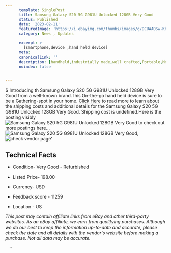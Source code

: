 ```yaml
---
      template: SinglePost
      title: Samsung Galaxy S20 5G G981U Unlocked 128GB Very Good
      status: Published
      date: '2023-02-11'
      featuredImage: 'https://i.ebayimg.com/thumbs/images/g/DCUAAOSw-KhirPMw/s-l225.jpg'
      category: News , Updates

      excerpt: >-
        [smartphone,device ,hand held device]
      meta:
      canonicalLink: ''
      description: [handheld,industrially made,well crafted,Portable,Mobile,Compact,Convenient,Lightweight,Maneuverable,Man-portable,Miniature,Carriable,Hand-held,Light,Holdable,Transportable,Mobile device,Pocket-sized,On-the-go,Wireless,Cordless,Compact size,Convenient size, smartphone,device ,hand held device]
      noindex: false
      

---
```

$
      Introducing th Samsung Galaxy S20 5G G981U Unlocked 128GB Very Good from a well-known brand.This On-the-go hand held device is sure to be a Gathering-spot in your home. [Click Here](https://www.ebay.com/itm/334470172936?hash=item4ddff9d108%3Ag%3ADCUAAOSw-KhirPMw&amdata=enc%3AAQAHAAAA4CSHqc2TciA6WpNuoLHDjSxN1ekjxYsLEvwTPJfjtV7hE4K%2BqVI7n1SD31tpfitYELF6dYg7EPh1IKgasHXHPQkdg0yHvrkBWiHFee1c13q5AX5gEwySB9z81xKKh%2Fq0sLhRaOufzMTbTkpT6VsmMri9Ne4soo2j5jUNatORdR8QEhHQ%2BRR7AZAqIwziMp%2FYdMfT2HffaYasmhBnjRUjTMNo326Nn1wKbdi%2B1%2FEw%2B8zTteIWym7ZaD51d7Yxu1rcYsO8vQWo1aCO831sExoKuy%2FzP3eXjYR2iaze%2FNMf2CkK&mkevt=1&mkcid=1&mkrid=711-53200-19255-0&campid=%253CePNCampaignId%253E&customid=%253CreferenceId%253E&toolid=10049) to read more to learn about the shipping costs and additional details for the Samsung Galaxy S20 5G G981U Unlocked 128GB Very Good. Shipping cost is undefined.Here is the posting visibly ![Samsung Galaxy S20 5G G981U Unlocked 128GB Very Good](https://i.ebayimg.com/thumbs/images/g/DCUAAOSw-KhirPMw/s-l225.jpg) to check out more postings here... ![Samsung Galaxy S20 5G G981U Unlocked 128GB Very Good](https://i.ebayimg.com/images/g/DCUAAOSw-KhirPMw/s-l1200.jpg), ![check vendor page](https://origin-galleryplus.ebayimg.com/ws/web/334470172936_2_0_1/225x225.jpg,https://origin-galleryplus.ebayimg.com/ws/web/334470172936_3_0_1/225x225.jpg,https://origin-galleryplus.ebayimg.com/ws/web/334470172936_4_0_1/225x225.jpg,https://origin-galleryplus.ebayimg.com/ws/web/334470172936_5_0_1/225x225.jpg,https://origin-galleryplus.ebayimg.com/ws/web/334470172936_6_0_1/225x225.jpg,https://origin-galleryplus.ebayimg.com/ws/web/334470172936_7_0_1/225x225.jpg,https://origin-galleryplus.ebayimg.com/ws/web/334470172936_8_0_1/225x225.jpg,https://origin-galleryplus.ebayimg.com/ws/web/334470172936_9_0_1/225x225.jpg,https://origin-galleryplus.ebayimg.com/ws/web/334470172936_10_0_1/225x225.jpg,https://origin-galleryplus.ebayimg.com/ws/web/334470172936_11_0_1/225x225.jpg)'

      

 ## Technical Facts 



     
      

 - Condition- Very Good - Refurbished 


      

 - Listed Price- 198.00 


      

 - Currency- USD 


      

 - Feedback score - 11259 


      

 - Location - US 


      
      

 *_This post may contain affiliate links from eBay and other third-party websites. As an eBay affiliate, we earn from qualifying purchases. Although we do our best to keep the information up-to-date and accurate, please check the date and all details with the vendor's website before making a purchase. Not all data may be accurate._*




      -
